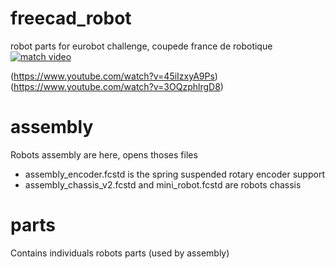 # freecad_robot
robot parts for eurobot challenge, coupede france de robotique
[![match video](https://img.youtube.com/vi/45iIzxyA9Ps/0.jpg)](https://www.youtube.com/watch?v=45iIzxyA9Ps)

(https://www.youtube.com/watch?v=45iIzxyA9Ps)
(https://www.youtube.com/watch?v=3OQzphlrgD8)

# assembly
Robots assembly are here, opens thoses files
-	assembly_encoder.fcstd is the spring suspended rotary encoder support
- assembly_chassis_v2.fcstd and mini_robot.fcstd are robots chassis

# parts
Contains individuals robots parts (used by assembly)
